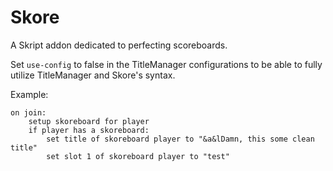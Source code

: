 # Skore
A Skript addon dedicated to perfecting scoreboards.

Set `use-config` to false in the TitleManager configurations to be able to fully utilize TitleManager and Skore's syntax.

Example:
```
on join:
	setup skoreboard for player
	if player has a skoreboard:
		set title of skoreboard player to "&a&lDamn, this some clean title"
		set slot 1 of skoreboard player to "test"
```